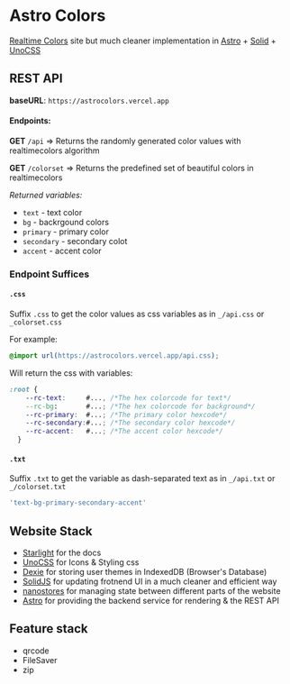 # Astro Colors

[Realtime Colors](https://realtimecolors.com) site but much cleaner implementation in [Astro](https://astro.build) + [Solid](https://solidjs.com) + [UnoCSS](https://unocss.dev)

## REST API

**baseURL**: `https://astrocolors.vercel.app`

#### Endpoints:

**GET** `/api` => Returns the randomly generated color values with realtimecolors algorithm

**GET** `/colorset` => Returns the predefined set of beautiful colors in realtimecolors

_Returned variables:_

- `text` - text color
- `bg` - backrgound colors
- `primary` - primary color
- `secondary` - secondary colot
- `accent` - accent color

### Endpoint Suffices

#### `.css`

Suffix `.css` to get the color values as css variables as in `_/api.css` or `_colorset.css`

For example:

```css
@import url(https://astrocolors.vercel.app/api.css);
```

Will return the css with variables:

```css
:root {
    --rc-text:     #..., /*The hex colorcode for text*/
    --rc-bg:       #...; /*The hex colorcode for background*/
    --rc-primary:  #...; /*The primary color hexcode*/
    --rc-secondary:#...; /*The secondary color hexcode*/
    --rc-accent:   #...; /*The accent color hexcode*/
  }

```

#### `.txt`

Suffix `.txt` to get the variable as dash-separated text as in `_/api.txt` or `_/colorset.txt`

```js
'text-bg-primary-secondary-accent'
```

## Website Stack

- [Starlight](https://starlight.astro.build) for the docs
- [UnoCSS](https://unocss.dev) for Icons & Styling css
- [Dexie](https://dexie.org) for storing user themes in IndexedDB (Browser's Database)
- [SolidJS](https://solidjs.com) for updating frotnend UI in a much cleaner and efficient way
- [nanostores](https://github.com/nanostores/nanostores) for managing state between different parts of the website
- [Astro](https://astro.build) for providing the backend service for rendering & the REST API

## Feature stack

- qrcode
- FileSaver
- zip

